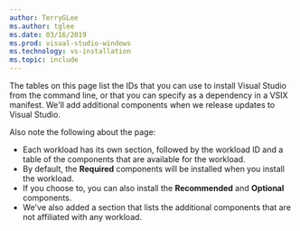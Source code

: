 ```yaml
---
author: TerryGLee
ms.author: tglee
ms.date: 03/16/2019
ms.prod: visual-studio-windows
ms.technology: vs-installation
ms.topic: include
---
```

The tables on this page list the IDs that you can use to install Visual Studio from the command line, or that you can specify as a dependency in a VSIX manifest. We'll add additional components when we release updates to Visual Studio.

Also note the following about the page:

* Each workload has its own section, followed by the workload ID and a table of the components that are available for the workload.
* By default, the **Required** components will be installed when you install the workload.
* If you choose to, you can also install the **Recommended** and **Optional** components.
* We've also added a section that lists the additional components that are not affiliated with any workload.
